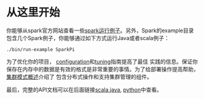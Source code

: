 # 从这里开始

你能够从spark官方网站查看一些[spark运行例子](http://spark.apache.org/examples.html)。另外，Spark的example目录包含几个Spark例子，你能够通过如下方式运行Java或者scala例子：
```shell
./bin/run-example SparkPi
```
为了优化你的项目， [configuration](https://spark.apache.org/docs/latest/configuration.html)和[tuning](https://spark.apache.org/docs/latest/tuning.html)指南提高了最佳
实践的信息。保证你保存在内存中的数据是有效的格式是非常重要的事情。为了给部署操作提高帮助，[集群模式概述](https://spark.apache.org/docs/latest/cluster-overview.html)介绍了
包含分布式操作和支持集群管理的组件。

最后，完整的API文档可以在后面链接[scala](https://spark.apache.org/docs/latest/api/scala/#org.apache.spark.package),[java](https://spark.apache.org/docs/latest/api/java/),
[python](https://spark.apache.org/docs/latest/api/python/)中查看。